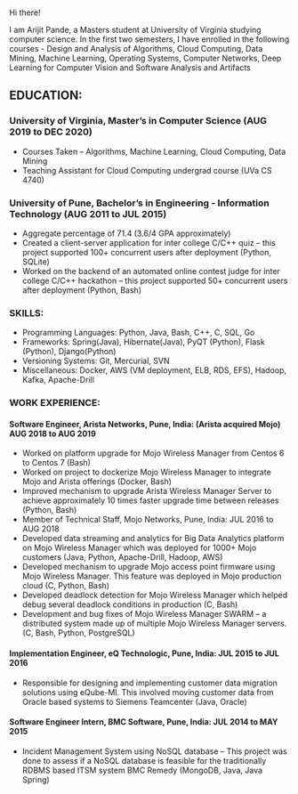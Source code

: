 <br>Hi there!

<p>
I am Arijit Pande, a Masters student at University of Virginia studying computer science. In the first two semesters, I have enrolled in the following courses - Design and Analysis of Algorithms, Cloud Computing, Data Mining, Machine Learning, Operating Systems, Computer Networks, Deep Learning for Computer Vision and Software Analysis and Artifacts</p>

<h2> EDUCATION: </h2>	
<h3>University of Virginia, Master’s in Computer Science (AUG 2019 to DEC 2020) </h3>  
<ul>
<li> Courses Taken – Algorithms, Machine Learning, Cloud Computing, Data Mining </li>
<li> Teaching Assistant for Cloud Computing undergrad course (UVa CS 4740) </li>
</ul>

<h3>University of Pune, Bachelor’s in Engineering - Information Technology (AUG 2011 to JUL 2015) </h3>
<ul>
<li>	Aggregate percentage of 71.4 (3.6/4 GPA approximately) </li>
<li>	Created a client-server application for inter college C/C++ quiz – this project supported 100+ concurrent users after deployment (Python, SQLite) </li>
<li>	Worked on the backend of an automated online contest judge for inter college C/C++ hackathon – this project supported 50+ concurrent users after deployment (Python, Bash)</li>
</ul>

<h3>SKILLS: </h3>
<ul>
<li>	Programming Languages: Python, Java, Bash, C++, C, SQL, Go
<li>	Frameworks: Spring(Java), Hibernate(Java), PyQT (Python), Flask (Python), Django(Python)
<li>	Versioning Systems: Git, Mercurial, SVN
<li>	Miscellaneous: Docker, AWS (VM deployment, ELB, RDS, EFS), Hadoop, Kafka, Apache-Drill
</ul>
                
<h3>WORK EXPERIENCE:</h3>	
<h4> Software Engineer, Arista Networks, Pune, India: (Arista acquired Mojo)  AUG 2018 to AUG 2019 </h4>
<ul>
<li>	Worked on platform upgrade for Mojo Wireless Manager from Centos 6 to Centos 7 (Bash) </li>
<li>	Worked on project to dockerize Mojo Wireless Manager to integrate Mojo and Arista offerings (Docker, Bash) </li>
<li>	Improved mechanism to upgrade Arista Wireless Manager Server to achieve approximately 10 times faster upgrade time between releases (Python, Bash) </li>
<li> Member of Technical Staff, Mojo Networks, Pune, India: 	JUL 2016 to AUG 2018 </li>
<li>	Developed data streaming and analytics for Big Data Analytics platform on Mojo Wireless Manager which was deployed for 1000+ Mojo customers (Java, Python, Apache-Drill, Hadoop, AWS)</li>
<li>	Developed mechanism to upgrade Mojo access point firmware using Mojo Wireless Manager. This feature was deployed in Mojo production cloud (C, Python, Bash) </li>
<li>	Developed deadlock detection for Mojo Wireless Manager which helped debug several deadlock conditions in production (C, Bash) </li>
<li>	Development and bug fixes of Mojo Wireless Manager SWARM – a distributed system made up of multiple Mojo Wireless Manager servers. (C, Bash, Python, PostgreSQL) </li>
</ul>
<h4>Implementation Engineer, eQ Technologic, Pune, India:	               JUL 2015 to JUL 2016 </h4>
<ul>
<li>	Responsible for designing and implementing customer data migration solutions using eQube-MI. This involved moving customer data from Oracle based systems to Siemens Teamcenter (Java, Oracle) </li>
</ul>               
<h4>Software Engineer Intern, BMC Software, Pune, India:	               JUL 2014 to MAY 2015 </h4>
<ul>
<li>	Incident Management System using NoSQL database – This project was done to assess if a NoSQL database is feasible for the traditionally RDBMS based ITSM system BMC Remedy (MongoDB, Java, Java Spring) </li>
</ul>
